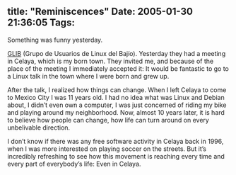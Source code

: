 title: "Reminiscences"
Date: 2005-01-30 21:36:05
Tags: 
---
<p>Something was funny yesterday.</p>
<p><a href="http://www.glib.org.mx">GLIB</a> (Grupo de Usuarios de Linux del Bajío). Yesterday they had a meeting in Celaya, which is my born town. They invited me, and because of the place of the meeting I immediately accepted it: It would be fantastic to go to a Linux talk in the town where I were born and grew up.</p>
<p>After the talk, I realized how things can change. When I left Celaya to come to Mexico City I was 11 years old. I had no idea what was Linux and Debian about, I didn&#8217;t even own a computer, I was just concerned of riding my bike and playing around my neighborhood. Now, almost 10 years later, it is hard to believe how people can change, how life can turn around on every unbelivable direction.</p>
<p>I don&#8217;t know if there was any free software activity in Celaya back in 1996, when I was more interested on playing soccer on the streets. But it&#8217;s incredibly refreshing to see how this movement is reaching every time and every part of everybody&#8217;s life: Even in Celaya.</p>
<br/><br/>
